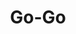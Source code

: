 ---
layout: place
title: "Go-Go"
permalink: /new-york/middletown/go-go.html
stateAbbr: NY
stateName: New York
cityName: Middletown
seo:
  name: "Go-Go"
  type: Restaurant
  links: null
description: "Go-Go serves delicious sushi in Middletown, New York. Try fresh Japanese dishes for a great dining experience. "
place_id: ChIJ5abZWxItw4kRoSp0GcG-0lQ
photos:
  - name: >-
      places/ChIJ5abZWxItw4kRoSp0GcG-0lQ/photos/AeeoHcJ-2ZLRP7Mj5C8X_ueSAD-EG3jTwqweFz5Byj5Uq9kQJIGO1LQ7iHjr3yTlZhvb0_Skt7OTzjr-CiY2KDJQ27BMxVjjnPhowIGXcheQn2g7jEbcOSkwVS7nJT348ephEyynFekSSb0Or4T67YkG0ibwLawXCoOCawrcURKDKCmtxOT3A6KCSK7KzqXPjGgV7e7MVY5izcU1JhGk4yhReeWc61bNNvXqIHul8OFLT4PqlwU9VMl-RUhZbAOow_ATEvJAsK5mSaQGKy0P5XBNRtjM6E-nJSfmglL-wPob8E3zK7EDFp3_ErzW_EaTUH61XHkvD8ctZXuCpQrGExBT_MKHB1qLFhge31fxguBqUoPBZc2clerA6f96SnmPNotH10EeQnTL4X858cGXMD0HgclEsIqC3XMfE96wWcx-zZ49RA
    widthPx: 3024
    heightPx: 4032
    authorAttributions:
      - displayName: Daniel Stolfi
        uri: https://maps.google.com/maps/contrib/105077871730728178720
        photoUri: >-
          https://lh3.googleusercontent.com/a-/ALV-UjVA_Sd7a_79GrB8bQdj7vkN3G8z4BWBWThGEMcj4RNanmrlobYe1w=s100-p-k-no-mo
    flagContentUri: >-
      https://www.google.com/local/imagery/report/?cb_client=maps_api_places.places_api&image_key=!1e10!2sCIHM0ogKEICAgID4kserSA&hl=en-US
    googleMapsUri: >-
      https://www.google.com/maps/place//data=!3m4!1e2!3m2!1sCIHM0ogKEICAgID4kserSA!2e10!4m2!3m1!1s0x89c32d125bd9a6e5:0x54d2bec119742aa1
  - name: >-
      places/ChIJ5abZWxItw4kRoSp0GcG-0lQ/photos/AeeoHcJRAiI5XUjCdTxeTJ3Bm-X8mt6D6oX7lGNEnBh3WRlKRMaosVAosQv2mmAwgxfU_iEpPSu8bwXcxSEiqlGwxtxoC9EgVO6gdXcnmpDFQtGZUiGQCjGbsqhLZUPZaz6teDCSId7f3iXC3Bq8FiRDdDExCGeb6qXwc7NP3FBkgnTSVyxOOaNK718cvuOfJx2YbLf5wMGChs4stWWjEwDY2wWI8Cf4ZnyX_nhX4fSutuAWmIN_GFrBv4JbV3Tb1i_CUdSD9rPUDKFFB8uYma9xRHjttZqWCG2YhdpxnGrbM7maq2de476i0sNXIqoJJKs3U9xR_4lwr4tOCuGRtn8ZV3Wg0rBSCFJqemgvI2vrN6QVlf-V-JXEz-eq1jZ0tGlroHZ9uPKXSnPyKiIo33QtYu3mX3Kuc57H6yz0keO_NEXEsw
    widthPx: 3024
    heightPx: 4032
    authorAttributions:
      - displayName: Sheilah Cherry
        uri: https://maps.google.com/maps/contrib/116102171778239051251
        photoUri: >-
          https://lh3.googleusercontent.com/a-/ALV-UjU9oCM0gPJVikP8EfusEG_j1rOPTMvksDr95SVXGM-P60Nkyz1dvw=s100-p-k-no-mo
    flagContentUri: >-
      https://www.google.com/local/imagery/report/?cb_client=maps_api_places.places_api&image_key=!1e10!2sCIHM0ogKEICAgIDntob9IQ&hl=en-US
    googleMapsUri: >-
      https://www.google.com/maps/place//data=!3m4!1e2!3m2!1sCIHM0ogKEICAgIDntob9IQ!2e10!4m2!3m1!1s0x89c32d125bd9a6e5:0x54d2bec119742aa1
  - name: >-
      places/ChIJ5abZWxItw4kRoSp0GcG-0lQ/photos/AeeoHcJ4JnCb0Ayarupc17OMl-SvZWGcCeiyIzpOGrgz7GjOo6HtIE-OET6fGI4A_mOpG01mS4rKg8ONKKctTKwYRsDkxtR6tbmTK6gFXmhYZkL73LLEZrjakEj-R7DLh0tutUAnk2qezIZMFYNjA7zz4giutpfs_aSt-rgNGg-vtWGbKdD07qfqjAQSNy2BYgvHYMbh_dCMbAPl2feXWoJ7le5bqwd64PgVz0MbSDYoLOHJ0cJjRaKFV0r8HQHl-at8yZSgWPoiD-EoWxMGPOzidLjX9voQbjB1x5UHfIzAV65Y3KwHLhzJiKe65FXZPtU8VWy3ez8vTkhfJM84_9d-z5cleZHY5r7ZepXsJANtO_k2dXVnIoSwMpOWRm4IOfto0Tpj3XBKNoZe0HRnb_s0WCz79LdVFJsdVQ-CILgU7mu5AGE
    widthPx: 3000
    heightPx: 4000
    authorAttributions:
      - displayName: lui- g
        uri: https://maps.google.com/maps/contrib/102642612617044013876
        photoUri: >-
          https://lh3.googleusercontent.com/a-/ALV-UjV1e3IHLENhFVxljJRNcQTyAtKfWFxIc0hfBVOqiJoJwfbl7yFa=s100-p-k-no-mo
    flagContentUri: >-
      https://www.google.com/local/imagery/report/?cb_client=maps_api_places.places_api&image_key=!1e10!2sCIHM0ogKEICAgIC25sSRwAE&hl=en-US
    googleMapsUri: >-
      https://www.google.com/maps/place//data=!3m4!1e2!3m2!1sCIHM0ogKEICAgIC25sSRwAE!2e10!4m2!3m1!1s0x89c32d125bd9a6e5:0x54d2bec119742aa1
  - name: >-
      places/ChIJ5abZWxItw4kRoSp0GcG-0lQ/photos/AeeoHcK28O3bkYHsC1QEimSpHzkR4rA45KeTMENa0TCunj5FklKKap93C9Tvpg_swApZWHynElJJzzkFdC1z6iUBtNbiKL90-W_8lghbN8ovDfBr2gRpS-_kl_fXxU-6tmTpEwH_dTDn957rIjuU3riIrFLBM6zQC72h7IdnIuqiIH2xDfNUx6AUS_Guj4X6RdedCQm1INGeSYnahi9jlB7OIBNh2OYermnnWqxoZ_QJ9iPGqXt33d8dSNc7AWtll-38eJI5ONdBt5GGVwdD5qsIf2FIm1Q6jn91QIRV8-RP2meGBDS2WWFRrLkj6o2CpdSuLAQ67y6rrwiTBJYRzmcvZ_S7QmOkjs2FCE1zzBcmCNlN6SCM1X8dLzo_1ExzcuwV-OvR5w1rbOcZyTGB2cPc0UM_Kzg0lw9K-w7CqjBqcIdG-w
    widthPx: 3024
    heightPx: 4032
    authorAttributions:
      - displayName: Vanessa McNally
        uri: https://maps.google.com/maps/contrib/113088977197232402272
        photoUri: >-
          https://lh3.googleusercontent.com/a/ACg8ocIvyfa1VUIwEtiHuZ-laMxNLaDH4im9Vg3fP_YbYaaIzFfP2w=s100-p-k-no-mo
    flagContentUri: >-
      https://www.google.com/local/imagery/report/?cb_client=maps_api_places.places_api&image_key=!1e10!2sCIHM0ogKEICAgID-zoa9fA&hl=en-US
    googleMapsUri: >-
      https://www.google.com/maps/place//data=!3m4!1e2!3m2!1sCIHM0ogKEICAgID-zoa9fA!2e10!4m2!3m1!1s0x89c32d125bd9a6e5:0x54d2bec119742aa1
  - name: >-
      places/ChIJ5abZWxItw4kRoSp0GcG-0lQ/photos/AeeoHcKXRb0bqBi-Uu9Pvx6LcrQ0zE34tfoGGWkSXMIIsrv8X_qvnHAxthcaGQREV_8BG7bQrfh__q2bVKmcbB3JtH3SwQIGboRAmz1fD4NO1CoKMdCulffhQM9IH1yVJbqnz4bXOnV33yfxDqp3ziwD8AI5jYJbOmJe4Udcj9wAkFSIkGIfgpla2sSRvK8UL0Sg4VFeo6MdJeGCAo2iWWdLCT6W_6-N8w9xha1qR0IcJ4ll1ucpMEZ0j_-YyR4RvvxSSA4mJLf8QTv9cPOrYQ09LbRVf_7hJOKWK8-4z8uICCFMOqsrgzLCPTQbVlUu1vavDo0tH4Nnls0_Cez_49yobiBB_ixdph8yLG_3brS1hXOm9tGUdbN1OKiYlGuDVbEQL89JpW3lJG1rwYJU9Ki5HbmqYjaJZNliW3xoAoYnG2o
    widthPx: 3000
    heightPx: 4000
    authorAttributions:
      - displayName: Brett Cabrera
        uri: https://maps.google.com/maps/contrib/115315054169813128797
        photoUri: >-
          https://lh3.googleusercontent.com/a/ACg8ocJm5WaGNlWWdeGamsWqP8q_Jyvn-M8TXPN3YWq0xVBnQwhi6g=s100-p-k-no-mo
    flagContentUri: >-
      https://www.google.com/local/imagery/report/?cb_client=maps_api_places.places_api&image_key=!1e10!2sCIHM0ogKEICAgICh4eHEWQ&hl=en-US
    googleMapsUri: >-
      https://www.google.com/maps/place//data=!3m4!1e2!3m2!1sCIHM0ogKEICAgICh4eHEWQ!2e10!4m2!3m1!1s0x89c32d125bd9a6e5:0x54d2bec119742aa1
  - name: >-
      places/ChIJ5abZWxItw4kRoSp0GcG-0lQ/photos/AeeoHcJK0zJuePMEEyB8DOjvbtck20fH5KSL6j_IDDf4Jo0z7AoK8vpE2tsDrxSfnB_fTAT3qIc-aluFLgbpCP3Q1LWTpri316Hax3yTTiW-HN-U7l21wLR9guw9UJBpLsfsJiPXzPB9sLrkQQkmzDyHjB8yWQeWe7k5nccYyNKuj4JNxcyfE8Lg-cLdfcqPfPN6dfwYnrzfbBACEIZzauglibTTGtTwvvi3kc2YqxfTdz-Alegqyy1-IO8y_DSqINGMioDJw3utf1vzsvd2alzWyDJJe8LkmASByfgkaWVqNRpxIzwd09YheQF5apQBvuxfzx1WNzlZ_1Lc7suTNn9qQdIKoBXmSARERPh4Isqz5KGs_Hv3qhssHftlzHZHOcQ62yA7F3JdcNekxpRxFmWO7H5TYRlLmXs3fyiaicJQt_aG0g
    widthPx: 3024
    heightPx: 4032
    authorAttributions:
      - displayName: Gregory Grushko
        uri: https://maps.google.com/maps/contrib/100411949698759017718
        photoUri: >-
          https://lh3.googleusercontent.com/a-/ALV-UjVGlhunpEdCmEcpLFKsg2mbUfgLdDR3TVNdUZEjfRDa509iMn5WxA=s100-p-k-no-mo
    flagContentUri: >-
      https://www.google.com/local/imagery/report/?cb_client=maps_api_places.places_api&image_key=!1e10!2sCIHM0ogKEICAgIDE5rycRA&hl=en-US
    googleMapsUri: >-
      https://www.google.com/maps/place//data=!3m4!1e2!3m2!1sCIHM0ogKEICAgIDE5rycRA!2e10!4m2!3m1!1s0x89c32d125bd9a6e5:0x54d2bec119742aa1
  - name: >-
      places/ChIJ5abZWxItw4kRoSp0GcG-0lQ/photos/AeeoHcJ1vN6Iv0bgcAEliHS5KTxBGUV6OC8iAdpwkOy7tYHwjSnb-ymmuzfGDMoqT9szcDDSyMW5d8QiQsqIA6Me6iUawZedKe0lOnMlVQQR1naq82JsPTDme9uXRACpzZCU_v-vxObnJ_8XqoyafLJAYuRPxKZk50AaiMf1q3yZcw7civOOlzDjk36GR02xzx4uZpRVOaJsveQFD7IT8vitmlEF4k-6XmDi9lmHhJjXOeeSFN_VfxFgCgNXZlmlk7FH03rixTitYdJ1E9PdjFof5zGfXbP85boNxZRrbpH5ZvzvShqMaUUOfvh8fL7t8FVSESldk2mnhmQ93CJXfKdYe4qFpDzpKlFEHcssqoeXbOOPkKgyOE4IBCSfC3CFvHPTZNWq_9Ih2dQkHoj0_SYq_rbfn2Lx4okQoKRsLdw6WvH60D4
    widthPx: 3000
    heightPx: 4000
    authorAttributions:
      - displayName: Brett Cabrera
        uri: https://maps.google.com/maps/contrib/115315054169813128797
        photoUri: >-
          https://lh3.googleusercontent.com/a/ACg8ocJm5WaGNlWWdeGamsWqP8q_Jyvn-M8TXPN3YWq0xVBnQwhi6g=s100-p-k-no-mo
    flagContentUri: >-
      https://www.google.com/local/imagery/report/?cb_client=maps_api_places.places_api&image_key=!1e10!2sCIHM0ogKEICAgICh4eHE2QE&hl=en-US
    googleMapsUri: >-
      https://www.google.com/maps/place//data=!3m4!1e2!3m2!1sCIHM0ogKEICAgICh4eHE2QE!2e10!4m2!3m1!1s0x89c32d125bd9a6e5:0x54d2bec119742aa1
  - name: >-
      places/ChIJ5abZWxItw4kRoSp0GcG-0lQ/photos/AeeoHcIG118PxbC-4_5nKyANASa0vF3GEQsOiLim96PEzZAekqQS-0sTndhq5lTMJ8RghzvHaHqqe8o50d8Fk18zXAC1A_B1NtKFVg0z5CaW6JDq0LmfmH7O-9Z5u2wpeGZVW6TSBUN5RSBBZ0Fvz9Eq5nuNJTcrxoeFajzxesSlM05jEfVuZaofKbwAXdLGsMDRcJdJiSig8UmafNe0ltuSiLmGJB6MWlw_6KzDYRtUN9fgdOM2yo6jxHL7a3iF2LNHiPCqoYbQJ2G8weACXAum1ebOI27U6Tg46GqeyIjRqA8ZekAiqyrDqGtAr46-UElri6pcbl7hmGYTDdz01iChLRSa_8VRFKOc3PknoeI-As-iHV3ZfWNXJVAWoRbSGgN_jmS4elKMnmjtGZMwjV50ykRXHgFCtAEOx9Vn150I6J8BfA
    widthPx: 3000
    heightPx: 4000
    authorAttributions:
      - displayName: lui- g
        uri: https://maps.google.com/maps/contrib/102642612617044013876
        photoUri: >-
          https://lh3.googleusercontent.com/a-/ALV-UjV1e3IHLENhFVxljJRNcQTyAtKfWFxIc0hfBVOqiJoJwfbl7yFa=s100-p-k-no-mo
    flagContentUri: >-
      https://www.google.com/local/imagery/report/?cb_client=maps_api_places.places_api&image_key=!1e10!2sCIHM0ogKEICAgIC25sSRQA&hl=en-US
    googleMapsUri: >-
      https://www.google.com/maps/place//data=!3m4!1e2!3m2!1sCIHM0ogKEICAgIC25sSRQA!2e10!4m2!3m1!1s0x89c32d125bd9a6e5:0x54d2bec119742aa1
  - name: >-
      places/ChIJ5abZWxItw4kRoSp0GcG-0lQ/photos/AeeoHcI_ibJB_1z5SXqkH1bctvpAAfXJPR4G_RIX3e9uyUwLLesg-4sLJvtzRctFDerbnjGU3TYgcJmCojGoVsnQPMDYzhMGDFvgfLtcr5F7CZG_aZxbMbGAZ0y4-ESvb-oPhcv-pK6dxn7rVFKEvzc0YwS3lB5rouxBWFLMUBIAvt3WBPwTHEjjuUS87zLTUo9ZGnnGjTQQun-ArLLbWdfWPXviOq-lTt47ooxNWVVx-zqv8T2trEwFhcoEqOMu9PdjIzcG6lVK_0GiDHkPYf8mJ3t83Imq4lAd_bcGXf5_G8KmQ9dCqCTViuDXSxT-Di0UGQTPgXU9UcNdU8zDL6ASUbGmR3wO1WHSOg0AD59CuDb48o9qF2oetNqyvz2IJpu5F5KZYl2wNIYfMD66xq3WbRTG1fjPo7vyU48qR6Lf5FR7zDZE
    widthPx: 2988
    heightPx: 3984
    authorAttributions:
      - displayName: Guangbing Cui
        uri: https://maps.google.com/maps/contrib/109254960360803913373
        photoUri: >-
          https://lh3.googleusercontent.com/a-/ALV-UjWiXCFx5RKGOCm7OHIz48NVW55PjWPMw04_oac-LSjFOpIYQGJDhg=s100-p-k-no-mo
    flagContentUri: >-
      https://www.google.com/local/imagery/report/?cb_client=maps_api_places.places_api&image_key=!1e10!2sCIHM0ogKEICAgIDEg--_hgE&hl=en-US
    googleMapsUri: >-
      https://www.google.com/maps/place//data=!3m4!1e2!3m2!1sCIHM0ogKEICAgIDEg--_hgE!2e10!4m2!3m1!1s0x89c32d125bd9a6e5:0x54d2bec119742aa1
  - name: >-
      places/ChIJ5abZWxItw4kRoSp0GcG-0lQ/photos/AeeoHcKTnqw_EPvFnY66P76cIXF07vmSJtaz8T8k2CHCVEZ1mfV-8uHjoI_VRXc6knJcva8CEUso5MLeLHQE0meXm9opTxpVN0isBFW0B7jl3n6BtRWXCjMZ6wzHXMcBazInpZ90YqyYvSFWbPpQ-gof-H4xHLwiS5Hxx-NlYHk-OANtqha5c9Q869eYFeK1J6Rzzup5AGkO_wAny5YLRdzAg-ZoB6CyBMZnSjiJhxKdG6fkDZl5XyBkOfJIWpzBbo8mg-TaDmN9_YSe-HFuBP_kfuY5CkJGt2xuWhqF_yOBOBINc4rWt4JeGW8UP2WwJ7fLTxmKCTdpKNDQ4wTgjgW2-M-I38Ddw6uC40WFpoGXXJFWZaea9WY8XW2faRr0v9Bmz9T5JEPEnMOwNK01wwzh69Vh8EMurcpKa4GR2uV7EYWrjlau
    widthPx: 3024
    heightPx: 4032
    authorAttributions:
      - displayName: Alexa Rossi
        uri: https://maps.google.com/maps/contrib/108186545235072188094
        photoUri: >-
          https://lh3.googleusercontent.com/a/ACg8ocLKx9Kb9rW-bBf2wfvFH-QuRumIACFweQTzH65kRxh_NxMS4A=s100-p-k-no-mo
    flagContentUri: >-
      https://www.google.com/local/imagery/report/?cb_client=maps_api_places.places_api&image_key=!1e10!2sCIHM0ogKEICAgMCww9eqxwE&hl=en-US
    googleMapsUri: >-
      https://www.google.com/maps/place//data=!3m4!1e2!3m2!1sCIHM0ogKEICAgMCww9eqxwE!2e10!4m2!3m1!1s0x89c32d125bd9a6e5:0x54d2bec119742aa1
address: 88-22 Dunning Rd, Middletown, NY 10940, USA
street: 88-22 Dunning Rd
city: Middletown
state: NY
zip: '10940'
country: USA
neighborhood: null
latitude: '41.450540'
longitude: '-74.376685'
accessibility_options:
  wheelchairAccessibleParking: true
  wheelchairAccessibleEntrance: true
business_status: OPERATIONAL
name: Go-Go
google_maps_links:
  directionsUri: >-
    https://www.google.com/maps/dir//''/data=!4m7!4m6!1m1!4e2!1m2!1m1!1s0x89c32d125bd9a6e5:0x54d2bec119742aa1!3e0
  placeUri: https://maps.google.com/?cid=6112157380860193441
  writeAReviewUri: >-
    https://www.google.com/maps/place//data=!4m3!3m2!1s0x89c32d125bd9a6e5:0x54d2bec119742aa1!12e1
  reviewsUri: >-
    https://www.google.com/maps/place//data=!4m4!3m3!1s0x89c32d125bd9a6e5:0x54d2bec119742aa1!9m1!1b1
  photosUri: >-
    https://www.google.com/maps/place//data=!4m3!3m2!1s0x89c32d125bd9a6e5:0x54d2bec119742aa1!10e5
primary_type: Chinese Restaurant
opening_hours:
  regular: null
  current: null
secondary_opening_hours:
  regular:
    weekdayDescriptions: null
    type: null
  current:
    weekdayDescriptions: null
    type: null
phone: null
price_level: null
price_range: null
rating: null
rating_count: 0
website: null
reviews: null
parking_options: null
payment_options: null
allow_dogs: null
curbside_pickup: null
delivery: null
dine_in: null
good_for_children: null
good_for_groups: null
good_for_sports: null
live_music: null
menu_for_children: null
outdoor_seating: null
reservable: null
restroom: null
serves_beer: null
serves_breakfast: null
serves_brunch: null
serves_cocktails: null
serves_coffee: null
serves_dinner: null
serves_dessert: null
serves_lunch: null
serves_vegetarian_food: null
serves_wine: null
takeout: null
update_category: essentials
summary: null

---